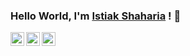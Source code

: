 ### Hello World, I'm [Istiak Shaharia](https://iamistiak.com) ! 👋


<a href="https://twitter.com/istiak_shaharia">
  <img align="left" alt="Istiak's Twitter" width="22px" src="https://cdn.jsdelivr.net/npm/simple-icons@v3/icons/twitter.svg" />
</a>

<a href="https://github.com/imIstiak">
  <img align="left" alt="Pawan's Github" width="22px" src="https://cdn.jsdelivr.net/npm/simple-icons@v3/icons/github.svg" />
</a>

<a href="https://www.facebook.com/boomboom.istiak/">
  <img align="left" alt="Istiak's Facebook" width="22px" src="https://cdn.jsdelivr.net/npm/simple-icons@v3/icons/facebook.svg" />
</a>
